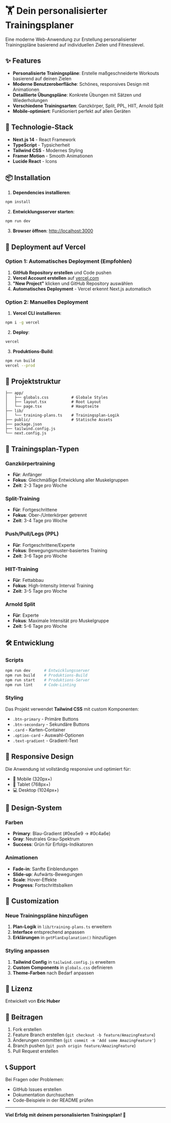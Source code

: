 # 🏋️ Dein personalisierter Trainingsplaner

Eine moderne Web-Anwendung zur Erstellung personalisierter Trainingspläne basierend auf individuellen Zielen und Fitnesslevel.

## ✨ Features

- **Personalisierte Trainingspläne**: Erstelle maßgeschneiderte Workouts basierend auf deinen Zielen
- **Moderne Benutzeroberfläche**: Schönes, responsives Design mit Animationen
- **Detaillierte Übungspläne**: Konkrete Übungen mit Sätzen und Wiederholungen
- **Verschiedene Trainingsarten**: Ganzkörper, Split, PPL, HIIT, Arnold Split
- **Mobile-optimiert**: Funktioniert perfekt auf allen Geräten

## 🚀 Technologie-Stack

- **Next.js 14** - React Framework
- **TypeScript** - Typsicherheit
- **Tailwind CSS** - Modernes Styling
- **Framer Motion** - Smooth Animationen
- **Lucide React** - Icons

## 📦 Installation

1. **Dependencies installieren**:
```bash
npm install
```

2. **Entwicklungsserver starten**:
```bash
npm run dev
```

3. **Browser öffnen**: [http://localhost:3000](http://localhost:3000)

## 🚀 Deployment auf Vercel

### Option 1: Automatisches Deployment (Empfohlen)

1. **GitHub Repository erstellen** und Code pushen
2. **Vercel Account erstellen** auf [vercel.com](https://vercel.com)
3. **"New Project"** klicken und GitHub Repository auswählen
4. **Automatisches Deployment** - Vercel erkennt Next.js automatisch

### Option 2: Manuelles Deployment

1. **Vercel CLI installieren**:
```bash
npm i -g vercel
```

2. **Deploy**:
```bash
vercel
```

3. **Produktions-Build**:
```bash
npm run build
vercel --prod
```

## 📁 Projektstruktur

```
├── app/
│   ├── globals.css          # Globale Styles
│   ├── layout.tsx           # Root Layout
│   └── page.tsx             # Hauptseite
├── lib/
│   └── training-plans.ts    # Trainingsplan-Logik
├── public/                  # Statische Assets
├── package.json
├── tailwind.config.js
└── next.config.js
```

## 🎯 Trainingsplan-Typen

### Ganzkörpertraining
- **Für**: Anfänger
- **Fokus**: Gleichmäßige Entwicklung aller Muskelgruppen
- **Zeit**: 2-3 Tage pro Woche

### Split-Training
- **Für**: Fortgeschrittene
- **Fokus**: Ober-/Unterkörper getrennt
- **Zeit**: 3-4 Tage pro Woche

### Push/Pull/Legs (PPL)
- **Für**: Fortgeschrittene/Experte
- **Fokus**: Bewegungsmuster-basiertes Training
- **Zeit**: 3-6 Tage pro Woche

### HIIT-Training
- **Für**: Fettabbau
- **Fokus**: High-Intensity Interval Training
- **Zeit**: 3-5 Tage pro Woche

### Arnold Split
- **Für**: Experte
- **Fokus**: Maximale Intensität pro Muskelgruppe
- **Zeit**: 5-6 Tage pro Woche

## 🛠️ Entwicklung

### Scripts

```bash
npm run dev      # Entwicklungsserver
npm run build    # Produktions-Build
npm run start    # Produktions-Server
npm run lint     # Code-Linting
```

### Styling

Das Projekt verwendet **Tailwind CSS** mit custom Komponenten:

- `.btn-primary` - Primäre Buttons
- `.btn-secondary` - Sekundäre Buttons
- `.card` - Karten-Container
- `.option-card` - Auswahl-Optionen
- `.text-gradient` - Gradient-Text

## 📱 Responsive Design

Die Anwendung ist vollständig responsive und optimiert für:
- 📱 Mobile (320px+)
- 📱 Tablet (768px+)
- 💻 Desktop (1024px+)

## 🎨 Design-System

### Farben
- **Primary**: Blau-Gradient (#0ea5e9 → #0c4a6e)
- **Gray**: Neutrales Grau-Spektrum
- **Success**: Grün für Erfolgs-Indikatoren

### Animationen
- **Fade-in**: Sanfte Einblendungen
- **Slide-up**: Aufwärts-Bewegungen
- **Scale**: Hover-Effekte
- **Progress**: Fortschrittsbalken

## 🔧 Customization

### Neue Trainingspläne hinzufügen

1. **Plan-Logik** in `lib/training-plans.ts` erweitern
2. **Interface** entsprechend anpassen
3. **Erklärungen** in `getPlanExplanation()` hinzufügen

### Styling anpassen

1. **Tailwind Config** in `tailwind.config.js` erweitern
2. **Custom Components** in `globals.css` definieren
3. **Theme-Farben** nach Bedarf anpassen

## 📄 Lizenz

Entwickelt von **Eric Huber**

## 🤝 Beitragen

1. Fork erstellen
2. Feature Branch erstellen (`git checkout -b feature/AmazingFeature`)
3. Änderungen committen (`git commit -m 'Add some AmazingFeature'`)
4. Branch pushen (`git push origin feature/AmazingFeature`)
5. Pull Request erstellen

## 📞 Support

Bei Fragen oder Problemen:
- GitHub Issues erstellen
- Dokumentation durchsuchen
- Code-Beispiele in der README prüfen

---

**Viel Erfolg mit deinem personalisierten Trainingsplan! 💪**
